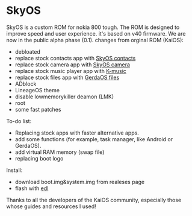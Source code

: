 # SkyOS
SkyOS is a custom ROM for nokia 800 tough.
The ROM is designed to improve speed and user experience. it's based on v40 firmware.
We are now in the public alpha phase (0.1).
changes from orginal ROM (KaiOS):
- debloated
- replace stock contacts app with [SkyOS contacts](https://gitlab.com/AshiVered/skyos-contacts)
- replace stock camera app with [SkyOS camera](https://gitlab.com/AshiVered/SkyOS-Camera)
- replace stock music player app with [K-music](https://github.com/arma7x/kaimusic)
- replace stock files app with [GerdaOS files](https://gitlab.com/project-pris/system/-/tree/master/src/system/b2g/webapps/files.gerda.tech/src)
- ADblock
- LineageOS theme
- disable lowmemorykiller deamon (LMK)
- root
- some fast patches

To-do list:

- Replacing stock apps with faster alternative apps.
- add some functions (for example, task manager, like Android or GerdaOS).
- add virtual RAM memory (swap file)
- replacing boot logo

Install:
- download boot.img&system.img from realeses page
- flash with [edl](https://wiki.bananahackers.net/development/edl)

Thanks to all the developers of the KaiOS community, especially those whose guides and resources I used!

